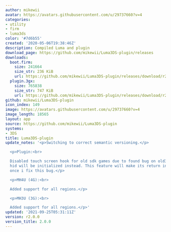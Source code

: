 ```yaml
---
author: mikewii
avatar: https://avatars.githubusercontent.com/u/29737660?v=4
categories:
- utility
- firm
- luma3ds
color: '#7d6b55'
created: '2020-05-06T19:38:46Z'
description: Compiled Luma and plugin
download_page: https://github.com/mikewii/Luma3DS-plugin/releases
downloads:
  boot.firm:
    size: 241664
    size_str: 236 KiB
    url: https://github.com/mikewii/Luma3DS-plugin/releases/download/r2.0.0/boot.firm
  plugin.3gx:
    size: 765838
    size_str: 747 KiB
    url: https://github.com/mikewii/Luma3DS-plugin/releases/download/r2.0.0/plugin.3gx
github: mikewii/Luma3DS-plugin
icon_index: 149
image: https://avatars.githubusercontent.com/u/29737660?v=4
image_length: 18565
layout: app
source: https://github.com/mikewii/Luma3DS-plugin
systems:
- 3DS
title: Luma3DS-plugin
update_notes: '<p>Switching to correct semantic versioning.</p>

  <p>Plugin:<br>

  Disabled touch screen hook for old sdk games due to found bug on old3ds, default
  hid will be initialized instead. This feature will make its return in later release
  once i fix this bug.</p>

  <p>MH4U (4G):<br>

  Added support for all regions.</p>

  <p>MH3U (3G):<br>

  Added support for all regions.</p>'
updated: '2021-09-25T05:31:11Z'
version: r2.0.0
version_title: 2.0.0
---
```

